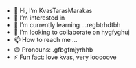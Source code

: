 - 👋 Hi, I’m KvasTarasMarakas
- 👀 I’m interested in
- 🌱 I’m currently learning ...regbtrhdtbh
- 💞️ I’m looking to collaborate on hygfyghuj
- 📫 How to reach me ...
- 😄 Pronouns: .gfbgfmjyrhhb
- ⚡ Fun fact: love kvas, very looooove
<!---
KvasTarasMarakas/KvasTarasMarakas is a ✨ special ✨ repository because its `README.md` (this file) appears on your GitHub profile.
You can click the Preview link to take a look at your changes.
---
